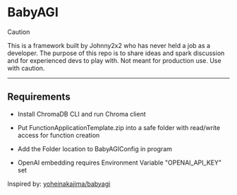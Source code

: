 ﻿# BabyAGI

> [!CAUTION]
> This is a framework built by Johnny2x2 who has never held a job as a developer. 
> The purpose of this repo is to share ideas and spark discussion and for experienced devs to play with. Not meant for production use. Use with caution.

---

## Requirements
* Install ChromaDB CLI and run Chroma client

* Put FunctionApplicationTemplate.zip into a safe folder with read/write access for function creation

* Add the Folder location to BabyAGIConfig in program

* OpenAI embedding requires Environment Variable "OPENAI_API_KEY" set

Inspired by: [yoheinakajima/babyagi](https://github.com/yoheinakajima/babyagi)
